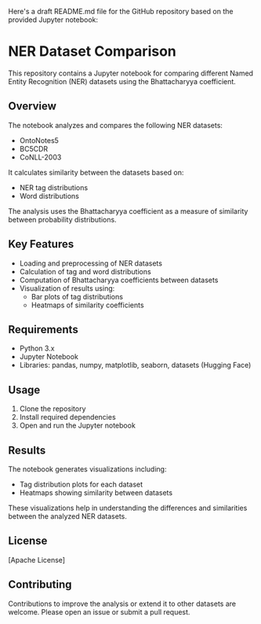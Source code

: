 Here's a draft README.md file for the GitHub repository based on the provided Jupyter notebook:

# NER Dataset Comparison

This repository contains a Jupyter notebook for comparing different Named Entity Recognition (NER) datasets using the Bhattacharyya coefficient.

## Overview

The notebook analyzes and compares the following NER datasets:

- OntoNotes5
- BC5CDR
- CoNLL-2003

It calculates similarity between the datasets based on:

- NER tag distributions
- Word distributions

The analysis uses the Bhattacharyya coefficient as a measure of similarity between probability distributions.

## Key Features

- Loading and preprocessing of NER datasets
- Calculation of tag and word distributions
- Computation of Bhattacharyya coefficients between datasets
- Visualization of results using:
  - Bar plots of tag distributions
  - Heatmaps of similarity coefficients

## Requirements

- Python 3.x
- Jupyter Notebook
- Libraries: pandas, numpy, matplotlib, seaborn, datasets (Hugging Face)

## Usage

1. Clone the repository
2. Install required dependencies
3. Open and run the Jupyter notebook

## Results

The notebook generates visualizations including:

- Tag distribution plots for each dataset
- Heatmaps showing similarity between datasets

These visualizations help in understanding the differences and similarities between the analyzed NER datasets.

## License

[Apache License]

## Contributing

Contributions to improve the analysis or extend it to other datasets are welcome. Please open an issue or submit a pull request.